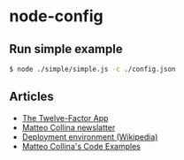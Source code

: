 # node-config

## Run simple example

```bash
$ node ./simple/simple.js -c ./config.json
```

## Articles

- [The Twelve-Factor App](https://www.12factor.net/?usid=22&utid=2240625568)
- [Matteo Collina newslatter](https://nodeland.dev/)
- [Deployment environment (Wikipedia)](https://en.wikipedia.org/wiki/Deployment_environment)
- [Matteo Collina's Code Examples](https://github.com/platformatic/nodejs-config-masterclass)